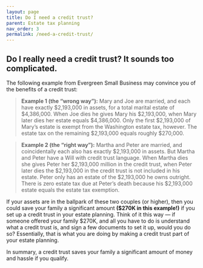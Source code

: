 ```yaml
---
layout: page
title: Do I need a credit trust? 
parent: Estate tax planning
nav_order: 3
permalink: /need-a-credit-trust/
---
```


<h2>Do I really need a credit trust? It sounds too complicated. </h2>
The following example from Evergreen Small Business may convince you of the benefits of a credit trust:

> **Example 1 (the “wrong way”):** Mary and Joe are married, and each have exactly $2,193,000 in assets, for a total marital estate of  $4,386,000. When Joe dies he gives Mary his $2,193,000, when Mary later dies her estate equals $4,386,000.  Only the first $2,193,000 of Mary’s estate is exempt from the Washington estate tax, however. The estate tax on the remaining $2,193,000 equals roughly $270,000.

> **Example 2 (the “right way”):** Martha and Peter are married, and coincidentally each also has exactly $2,193,000 in assets.  But Martha and Peter have a Will with credit trust language. When Martha dies she gives Peter her $2,193,000 million in the credit trust, when Peter later dies the $2,193,000 in the credit trust is not included in his estate.  Peter only has an estate of the $2,193,000 he owns outright.  There is zero estate tax due at Peter’s death because  his $2,193,000 estate equals the estate tax exemption.

If your assets are in the ballpark of these two couples (or higher), then you could save your family a significant amount **($270K in this example!)** if you set up a credit trust in your estate planning. Think of it this way — if someone offered your family $270K, and all you have to do is understand what a credit trust is, and sign a few documents to set it up, would you do so? Essentially, that is what you are doing by making a credit trust part of your estate planning.

In summary, a credit trust saves your family a significant amount of money and hassle if you qualify.
